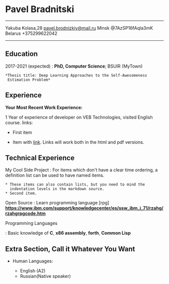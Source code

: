 Pavel Bradnitski
================

-------------------     ----------------------------
Yakuba Kolasa,28         pavel.brodnizkiy@mail.ru
Minsk                           @7AzSP16fAqla3mK
Belarus                         +375299622042
-------------------     ----------------------------

Education
---------

2017-2021 (expected)
:   **PhD, Computer Science**; BSUIR (MyTown)

    *Thesis title: Deep Learning Approaches to the Self-Awesomeness
     Estimation Problem*


Experience
----------

**Your Most Recent Work Experience:**

1 Year of experience of developer on VEB Technologies, visited English course. 
links:

* First item

* Item with [link](http://www.example.com). Links will work both in
  the html and pdf versions.

Technical Experience
--------------------

My Cool Side Project
:   For items which don't have a clear time ordering, a definition
    list can be used to have named items.

    * These items can also contain lists, but you need to mind the
      indentation levels in the markdown source.
    * Second item.

Open Source
:   Learn programming language [rpg] **https://www.ibm.com/support/knowledgecenter/es/ssw_ibm_i_71/rzahg/rzahgrpgcode.htm**

Programming Languages

:   Basic knowledge of **C**, **x86 assembly**, **forth**, **Common Lisp**

[ref]: https://github.com/githubuser/PavelBradnitski

Extra Section, Call it Whatever You Want
----------------------------------------

* Human Languages:

     * English (A2)
     * Russian(Native speaker)
